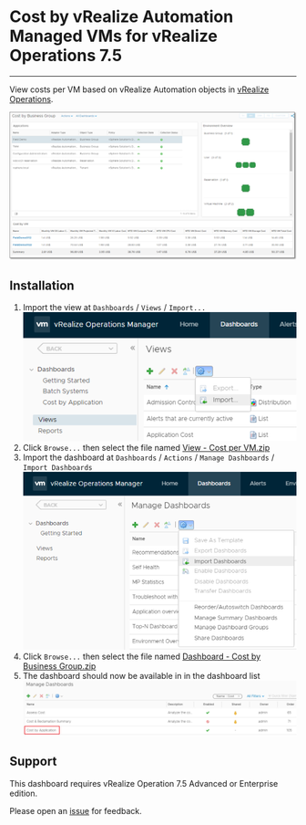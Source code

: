 # Cost by vRealize Automation Managed VMs for vRealize Operations 7.5
---------

View costs per VM based on vRealize Automation objects in [vRealize Operations](https://www.vmware.com/products/vrealize-operations.html).

![Cost by Business Group](https://raw.githubusercontent.com/notoriousbdg/vrops-dashboard-cost_by_business_group/master/Dashboard.png)


## Installation
1. Import the view at `Dashboards` / `Views` / `Import...`  
![Import View](https://raw.githubusercontent.com/notoriousbdg/vrops-dashboard-cost_by_business_group/master/Import_View.png)
2. Click `Browse...` then select the file named [View - Cost per VM.zip](https://github.com/notoriousbdg/vrops-dashboard-cost_by_business_group/raw/master/View%20-%20Cost%20per%20VM.zip)
3. Import the dashboard at `Dashboards` / `Actions` / `Manage Dashboards` / `Import Dashboards`  
![Import Dashboard](https://raw.githubusercontent.com/notoriousbdg/vrops-dashboard-cost_by_business_group/master/Import_Dashboard.png)
4. Click `Browse...` then select the file named [Dashboard - Cost by Business Group.zip](https://github.com/notoriousbdg/vrops-dashboard-cost_by_business_group/raw/master/Dashboard%20-%20Cost%20by%20Business%20Group.zip)
5. The dashboard should now be available in in the dashboard list  
![Dashboard List](https://raw.githubusercontent.com/notoriousbdg/vrops-dashboard-cost_by_business_group/master/Dashboard_List.png)


## Support

This dashboard requires vRealize Operation 7.5 Advanced or Enterprise edition.

Please open an [issue](https://github.com/notoriousbdg/vrops-dashboard-cost_by_business_group/issues) for feedback.

